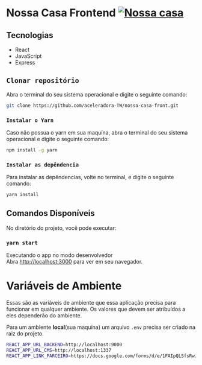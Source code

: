 # Nossa Casa Frontend [![Nossa casa](https://github.com/aceleradora-TW/nossa-casa-front/actions/workflows/development.yml/badge.svg?branch=main)](https://github.com/aceleradora-TW/nossa-casa-front/actions/workflows/development.yml)

## Tecnologias

- React
- JavaScript
- Express

## `Clonar repositório`

 Abra o terminal do seu sistema operacional e digite o seguinte comando:

  ```bash
  git clone https://github.com/aceleradora-TW/nossa-casa-front.git
  ```
  ### `Instalar o Yarn`

 Caso não possua o yarn em sua maquína, abra o terminal do seu sistema operacional e digite o seguinte comando:

  ```bash
  npm install -g yarn
  ```
  
 ### `Instalar as depêndencia`
 
 Para instalar as depêndencias, volte no terminal, e digite o seguinte comando:
 
  ```bash
  yarn install
  ```
## Comandos Disponíveis

No diretório do projeto, você pode executar:

### `yarn start`

Executando o app no modo desenvolvedor\
Abra [http://localhost:3000](http://localhost:3000) para ver em seu navegador.

# Variáveis de Ambiente
Essas são as variáveis de ambiente que essa aplicação precisa para funcionar em qualquer ambiente.
Os valores que devem ser atribuídos a eles dependerão do ambiente.

Para um ambiente **local**(sua maquína) um arquivo `.env` precisa ser criado na raiz do projeto.

```bash
REACT_APP_URL_BACKEND=http://localhost:9000
REACT_APP_URL_CMS=http://localhost:1337
REACT_APP_LINK_PARCEIRO=https://docs.google.com/forms/d/e/1FAIpQLSfsRwJx-7Wa5VIOSFaH3DAAoOr3iTJFQ27qBOj5aJ5dHTUk1Q/viewform
```

